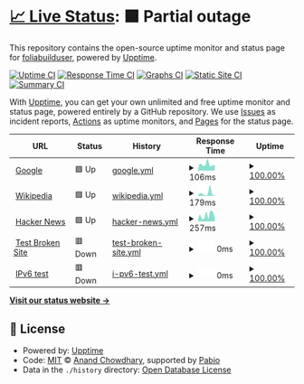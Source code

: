 # [📈 Live Status](https://foliabuilduser.github.io/upptime): <!--live status--> **🟧 Partial outage**

This repository contains the open-source uptime monitor and status page for [foliabuilduser](https://foliabuilduser.github.io/upptime), powered by [Upptime](https://github.com/upptime/upptime).

[![Uptime CI](https://github.com/foliabuilduser/upptime/workflows/Uptime%20CI/badge.svg)](https://github.com/foliabuilduser/upptime/actions?query=workflow%3A%22Uptime+CI%22)
[![Response Time CI](https://github.com/foliabuilduser/upptime/workflows/Response%20Time%20CI/badge.svg)](https://github.com/foliabuilduser/upptime/actions?query=workflow%3A%22Response+Time+CI%22)
[![Graphs CI](https://github.com/foliabuilduser/upptime/workflows/Graphs%20CI/badge.svg)](https://github.com/foliabuilduser/upptime/actions?query=workflow%3A%22Graphs+CI%22)
[![Static Site CI](https://github.com/foliabuilduser/upptime/workflows/Static%20Site%20CI/badge.svg)](https://github.com/foliabuilduser/upptime/actions?query=workflow%3A%22Static+Site+CI%22)
[![Summary CI](https://github.com/foliabuilduser/upptime/workflows/Summary%20CI/badge.svg)](https://github.com/foliabuilduser/upptime/actions?query=workflow%3A%22Summary+CI%22)

With [Upptime](https://upptime.js.org), you can get your own unlimited and free uptime monitor and status page, powered entirely by a GitHub repository. We use [Issues](https://github.com/foliabuilduser/upptime/issues) as incident reports, [Actions](https://github.com/foliabuilduser/upptime/actions) as uptime monitors, and [Pages](https://foliabuilduser.github.io/upptime) for the status page.

<!--start: status pages-->
<!-- This summary is generated by Upptime (https://github.com/upptime/upptime) -->
<!-- Do not edit this manually, your changes will be overwritten -->
<!-- prettier-ignore -->
| URL | Status | History | Response Time | Uptime |
| --- | ------ | ------- | ------------- | ------ |
| <img alt="" src="https://icons.duckduckgo.com/ip3/www.google.com.ico" height="13"> [Google](https://www.google.com) | 🟩 Up | [google.yml](https://github.com/foliabuilduser/uptime/commits/HEAD/history/google.yml) | <details><summary><img alt="Response time graph" src="./graphs/google/response-time-week.png" height="20"> 106ms</summary><br><a href="https://foliabuilduser.github.io/uptime/history/google"><img alt="Response time 115" src="https://img.shields.io/endpoint?url=https%3A%2F%2Fraw.githubusercontent.com%2Ffoliabuilduser%2Fuptime%2FHEAD%2Fapi%2Fgoogle%2Fresponse-time.json"></a><br><a href="https://foliabuilduser.github.io/uptime/history/google"><img alt="24-hour response time 94" src="https://img.shields.io/endpoint?url=https%3A%2F%2Fraw.githubusercontent.com%2Ffoliabuilduser%2Fuptime%2FHEAD%2Fapi%2Fgoogle%2Fresponse-time-day.json"></a><br><a href="https://foliabuilduser.github.io/uptime/history/google"><img alt="7-day response time 106" src="https://img.shields.io/endpoint?url=https%3A%2F%2Fraw.githubusercontent.com%2Ffoliabuilduser%2Fuptime%2FHEAD%2Fapi%2Fgoogle%2Fresponse-time-week.json"></a><br><a href="https://foliabuilduser.github.io/uptime/history/google"><img alt="30-day response time 120" src="https://img.shields.io/endpoint?url=https%3A%2F%2Fraw.githubusercontent.com%2Ffoliabuilduser%2Fuptime%2FHEAD%2Fapi%2Fgoogle%2Fresponse-time-month.json"></a><br><a href="https://foliabuilduser.github.io/uptime/history/google"><img alt="1-year response time 115" src="https://img.shields.io/endpoint?url=https%3A%2F%2Fraw.githubusercontent.com%2Ffoliabuilduser%2Fuptime%2FHEAD%2Fapi%2Fgoogle%2Fresponse-time-year.json"></a></details> | <details><summary><a href="https://foliabuilduser.github.io/uptime/history/google">100.00%</a></summary><a href="https://foliabuilduser.github.io/uptime/history/google"><img alt="All-time uptime 100.00%" src="https://img.shields.io/endpoint?url=https%3A%2F%2Fraw.githubusercontent.com%2Ffoliabuilduser%2Fuptime%2FHEAD%2Fapi%2Fgoogle%2Fuptime.json"></a><br><a href="https://foliabuilduser.github.io/uptime/history/google"><img alt="24-hour uptime 100.00%" src="https://img.shields.io/endpoint?url=https%3A%2F%2Fraw.githubusercontent.com%2Ffoliabuilduser%2Fuptime%2FHEAD%2Fapi%2Fgoogle%2Fuptime-day.json"></a><br><a href="https://foliabuilduser.github.io/uptime/history/google"><img alt="7-day uptime 100.00%" src="https://img.shields.io/endpoint?url=https%3A%2F%2Fraw.githubusercontent.com%2Ffoliabuilduser%2Fuptime%2FHEAD%2Fapi%2Fgoogle%2Fuptime-week.json"></a><br><a href="https://foliabuilduser.github.io/uptime/history/google"><img alt="30-day uptime 100.00%" src="https://img.shields.io/endpoint?url=https%3A%2F%2Fraw.githubusercontent.com%2Ffoliabuilduser%2Fuptime%2FHEAD%2Fapi%2Fgoogle%2Fuptime-month.json"></a><br><a href="https://foliabuilduser.github.io/uptime/history/google"><img alt="1-year uptime 100.00%" src="https://img.shields.io/endpoint?url=https%3A%2F%2Fraw.githubusercontent.com%2Ffoliabuilduser%2Fuptime%2FHEAD%2Fapi%2Fgoogle%2Fuptime-year.json"></a></details>
| <img alt="" src="https://icons.duckduckgo.com/ip3/en.wikipedia.org.ico" height="13"> [Wikipedia](https://en.wikipedia.org) | 🟩 Up | [wikipedia.yml](https://github.com/foliabuilduser/uptime/commits/HEAD/history/wikipedia.yml) | <details><summary><img alt="Response time graph" src="./graphs/wikipedia/response-time-week.png" height="20"> 179ms</summary><br><a href="https://foliabuilduser.github.io/uptime/history/wikipedia"><img alt="Response time 202" src="https://img.shields.io/endpoint?url=https%3A%2F%2Fraw.githubusercontent.com%2Ffoliabuilduser%2Fuptime%2FHEAD%2Fapi%2Fwikipedia%2Fresponse-time.json"></a><br><a href="https://foliabuilduser.github.io/uptime/history/wikipedia"><img alt="24-hour response time 43" src="https://img.shields.io/endpoint?url=https%3A%2F%2Fraw.githubusercontent.com%2Ffoliabuilduser%2Fuptime%2FHEAD%2Fapi%2Fwikipedia%2Fresponse-time-day.json"></a><br><a href="https://foliabuilduser.github.io/uptime/history/wikipedia"><img alt="7-day response time 179" src="https://img.shields.io/endpoint?url=https%3A%2F%2Fraw.githubusercontent.com%2Ffoliabuilduser%2Fuptime%2FHEAD%2Fapi%2Fwikipedia%2Fresponse-time-week.json"></a><br><a href="https://foliabuilduser.github.io/uptime/history/wikipedia"><img alt="30-day response time 138" src="https://img.shields.io/endpoint?url=https%3A%2F%2Fraw.githubusercontent.com%2Ffoliabuilduser%2Fuptime%2FHEAD%2Fapi%2Fwikipedia%2Fresponse-time-month.json"></a><br><a href="https://foliabuilduser.github.io/uptime/history/wikipedia"><img alt="1-year response time 202" src="https://img.shields.io/endpoint?url=https%3A%2F%2Fraw.githubusercontent.com%2Ffoliabuilduser%2Fuptime%2FHEAD%2Fapi%2Fwikipedia%2Fresponse-time-year.json"></a></details> | <details><summary><a href="https://foliabuilduser.github.io/uptime/history/wikipedia">100.00%</a></summary><a href="https://foliabuilduser.github.io/uptime/history/wikipedia"><img alt="All-time uptime 100.00%" src="https://img.shields.io/endpoint?url=https%3A%2F%2Fraw.githubusercontent.com%2Ffoliabuilduser%2Fuptime%2FHEAD%2Fapi%2Fwikipedia%2Fuptime.json"></a><br><a href="https://foliabuilduser.github.io/uptime/history/wikipedia"><img alt="24-hour uptime 100.00%" src="https://img.shields.io/endpoint?url=https%3A%2F%2Fraw.githubusercontent.com%2Ffoliabuilduser%2Fuptime%2FHEAD%2Fapi%2Fwikipedia%2Fuptime-day.json"></a><br><a href="https://foliabuilduser.github.io/uptime/history/wikipedia"><img alt="7-day uptime 100.00%" src="https://img.shields.io/endpoint?url=https%3A%2F%2Fraw.githubusercontent.com%2Ffoliabuilduser%2Fuptime%2FHEAD%2Fapi%2Fwikipedia%2Fuptime-week.json"></a><br><a href="https://foliabuilduser.github.io/uptime/history/wikipedia"><img alt="30-day uptime 100.00%" src="https://img.shields.io/endpoint?url=https%3A%2F%2Fraw.githubusercontent.com%2Ffoliabuilduser%2Fuptime%2FHEAD%2Fapi%2Fwikipedia%2Fuptime-month.json"></a><br><a href="https://foliabuilduser.github.io/uptime/history/wikipedia"><img alt="1-year uptime 100.00%" src="https://img.shields.io/endpoint?url=https%3A%2F%2Fraw.githubusercontent.com%2Ffoliabuilduser%2Fuptime%2FHEAD%2Fapi%2Fwikipedia%2Fuptime-year.json"></a></details>
| <img alt="" src="https://icons.duckduckgo.com/ip3/news.ycombinator.com.ico" height="13"> [Hacker News](https://news.ycombinator.com) | 🟩 Up | [hacker-news.yml](https://github.com/foliabuilduser/uptime/commits/HEAD/history/hacker-news.yml) | <details><summary><img alt="Response time graph" src="./graphs/hacker-news/response-time-week.png" height="20"> 257ms</summary><br><a href="https://foliabuilduser.github.io/uptime/history/hacker-news"><img alt="Response time 315" src="https://img.shields.io/endpoint?url=https%3A%2F%2Fraw.githubusercontent.com%2Ffoliabuilduser%2Fuptime%2FHEAD%2Fapi%2Fhacker-news%2Fresponse-time.json"></a><br><a href="https://foliabuilduser.github.io/uptime/history/hacker-news"><img alt="24-hour response time 145" src="https://img.shields.io/endpoint?url=https%3A%2F%2Fraw.githubusercontent.com%2Ffoliabuilduser%2Fuptime%2FHEAD%2Fapi%2Fhacker-news%2Fresponse-time-day.json"></a><br><a href="https://foliabuilduser.github.io/uptime/history/hacker-news"><img alt="7-day response time 257" src="https://img.shields.io/endpoint?url=https%3A%2F%2Fraw.githubusercontent.com%2Ffoliabuilduser%2Fuptime%2FHEAD%2Fapi%2Fhacker-news%2Fresponse-time-week.json"></a><br><a href="https://foliabuilduser.github.io/uptime/history/hacker-news"><img alt="30-day response time 267" src="https://img.shields.io/endpoint?url=https%3A%2F%2Fraw.githubusercontent.com%2Ffoliabuilduser%2Fuptime%2FHEAD%2Fapi%2Fhacker-news%2Fresponse-time-month.json"></a><br><a href="https://foliabuilduser.github.io/uptime/history/hacker-news"><img alt="1-year response time 315" src="https://img.shields.io/endpoint?url=https%3A%2F%2Fraw.githubusercontent.com%2Ffoliabuilduser%2Fuptime%2FHEAD%2Fapi%2Fhacker-news%2Fresponse-time-year.json"></a></details> | <details><summary><a href="https://foliabuilduser.github.io/uptime/history/hacker-news">100.00%</a></summary><a href="https://foliabuilduser.github.io/uptime/history/hacker-news"><img alt="All-time uptime 100.00%" src="https://img.shields.io/endpoint?url=https%3A%2F%2Fraw.githubusercontent.com%2Ffoliabuilduser%2Fuptime%2FHEAD%2Fapi%2Fhacker-news%2Fuptime.json"></a><br><a href="https://foliabuilduser.github.io/uptime/history/hacker-news"><img alt="24-hour uptime 100.00%" src="https://img.shields.io/endpoint?url=https%3A%2F%2Fraw.githubusercontent.com%2Ffoliabuilduser%2Fuptime%2FHEAD%2Fapi%2Fhacker-news%2Fuptime-day.json"></a><br><a href="https://foliabuilduser.github.io/uptime/history/hacker-news"><img alt="7-day uptime 100.00%" src="https://img.shields.io/endpoint?url=https%3A%2F%2Fraw.githubusercontent.com%2Ffoliabuilduser%2Fuptime%2FHEAD%2Fapi%2Fhacker-news%2Fuptime-week.json"></a><br><a href="https://foliabuilduser.github.io/uptime/history/hacker-news"><img alt="30-day uptime 100.00%" src="https://img.shields.io/endpoint?url=https%3A%2F%2Fraw.githubusercontent.com%2Ffoliabuilduser%2Fuptime%2FHEAD%2Fapi%2Fhacker-news%2Fuptime-month.json"></a><br><a href="https://foliabuilduser.github.io/uptime/history/hacker-news"><img alt="1-year uptime 100.00%" src="https://img.shields.io/endpoint?url=https%3A%2F%2Fraw.githubusercontent.com%2Ffoliabuilduser%2Fuptime%2FHEAD%2Fapi%2Fhacker-news%2Fuptime-year.json"></a></details>
| <img alt="" src="https://icons.duckduckgo.com/ip3/thissitedoesnotexist.koj.co.ico" height="13"> [Test Broken Site](https://thissitedoesnotexist.koj.co) | 🟥 Down | [test-broken-site.yml](https://github.com/foliabuilduser/uptime/commits/HEAD/history/test-broken-site.yml) | <details><summary><img alt="Response time graph" src="./graphs/test-broken-site/response-time-week.png" height="20"> 0ms</summary><br><a href="https://foliabuilduser.github.io/uptime/history/test-broken-site"><img alt="Response time 0" src="https://img.shields.io/endpoint?url=https%3A%2F%2Fraw.githubusercontent.com%2Ffoliabuilduser%2Fuptime%2FHEAD%2Fapi%2Ftest-broken-site%2Fresponse-time.json"></a><br><a href="https://foliabuilduser.github.io/uptime/history/test-broken-site"><img alt="24-hour response time 0" src="https://img.shields.io/endpoint?url=https%3A%2F%2Fraw.githubusercontent.com%2Ffoliabuilduser%2Fuptime%2FHEAD%2Fapi%2Ftest-broken-site%2Fresponse-time-day.json"></a><br><a href="https://foliabuilduser.github.io/uptime/history/test-broken-site"><img alt="7-day response time 0" src="https://img.shields.io/endpoint?url=https%3A%2F%2Fraw.githubusercontent.com%2Ffoliabuilduser%2Fuptime%2FHEAD%2Fapi%2Ftest-broken-site%2Fresponse-time-week.json"></a><br><a href="https://foliabuilduser.github.io/uptime/history/test-broken-site"><img alt="30-day response time 0" src="https://img.shields.io/endpoint?url=https%3A%2F%2Fraw.githubusercontent.com%2Ffoliabuilduser%2Fuptime%2FHEAD%2Fapi%2Ftest-broken-site%2Fresponse-time-month.json"></a><br><a href="https://foliabuilduser.github.io/uptime/history/test-broken-site"><img alt="1-year response time 0" src="https://img.shields.io/endpoint?url=https%3A%2F%2Fraw.githubusercontent.com%2Ffoliabuilduser%2Fuptime%2FHEAD%2Fapi%2Ftest-broken-site%2Fresponse-time-year.json"></a></details> | <details><summary><a href="https://foliabuilduser.github.io/uptime/history/test-broken-site">100.00%</a></summary><a href="https://foliabuilduser.github.io/uptime/history/test-broken-site"><img alt="All-time uptime 100.00%" src="https://img.shields.io/endpoint?url=https%3A%2F%2Fraw.githubusercontent.com%2Ffoliabuilduser%2Fuptime%2FHEAD%2Fapi%2Ftest-broken-site%2Fuptime.json"></a><br><a href="https://foliabuilduser.github.io/uptime/history/test-broken-site"><img alt="24-hour uptime 100.00%" src="https://img.shields.io/endpoint?url=https%3A%2F%2Fraw.githubusercontent.com%2Ffoliabuilduser%2Fuptime%2FHEAD%2Fapi%2Ftest-broken-site%2Fuptime-day.json"></a><br><a href="https://foliabuilduser.github.io/uptime/history/test-broken-site"><img alt="7-day uptime 100.00%" src="https://img.shields.io/endpoint?url=https%3A%2F%2Fraw.githubusercontent.com%2Ffoliabuilduser%2Fuptime%2FHEAD%2Fapi%2Ftest-broken-site%2Fuptime-week.json"></a><br><a href="https://foliabuilduser.github.io/uptime/history/test-broken-site"><img alt="30-day uptime 100.00%" src="https://img.shields.io/endpoint?url=https%3A%2F%2Fraw.githubusercontent.com%2Ffoliabuilduser%2Fuptime%2FHEAD%2Fapi%2Ftest-broken-site%2Fuptime-month.json"></a><br><a href="https://foliabuilduser.github.io/uptime/history/test-broken-site"><img alt="1-year uptime 100.00%" src="https://img.shields.io/endpoint?url=https%3A%2F%2Fraw.githubusercontent.com%2Ffoliabuilduser%2Fuptime%2FHEAD%2Fapi%2Ftest-broken-site%2Fuptime-year.json"></a></details>
| <img alt="" src="https://icons.duckduckgo.com/ip3/null.ico" height="13"> [IPv6 test](forwardemail.net) | 🟥 Down | [i-pv6-test.yml](https://github.com/foliabuilduser/uptime/commits/HEAD/history/i-pv6-test.yml) | <details><summary><img alt="Response time graph" src="./graphs/i-pv6-test/response-time-week.png" height="20"> 0ms</summary><br><a href="https://foliabuilduser.github.io/uptime/history/i-pv6-test"><img alt="Response time 0" src="https://img.shields.io/endpoint?url=https%3A%2F%2Fraw.githubusercontent.com%2Ffoliabuilduser%2Fuptime%2FHEAD%2Fapi%2Fi-pv6-test%2Fresponse-time.json"></a><br><a href="https://foliabuilduser.github.io/uptime/history/i-pv6-test"><img alt="24-hour response time 0" src="https://img.shields.io/endpoint?url=https%3A%2F%2Fraw.githubusercontent.com%2Ffoliabuilduser%2Fuptime%2FHEAD%2Fapi%2Fi-pv6-test%2Fresponse-time-day.json"></a><br><a href="https://foliabuilduser.github.io/uptime/history/i-pv6-test"><img alt="7-day response time 0" src="https://img.shields.io/endpoint?url=https%3A%2F%2Fraw.githubusercontent.com%2Ffoliabuilduser%2Fuptime%2FHEAD%2Fapi%2Fi-pv6-test%2Fresponse-time-week.json"></a><br><a href="https://foliabuilduser.github.io/uptime/history/i-pv6-test"><img alt="30-day response time 0" src="https://img.shields.io/endpoint?url=https%3A%2F%2Fraw.githubusercontent.com%2Ffoliabuilduser%2Fuptime%2FHEAD%2Fapi%2Fi-pv6-test%2Fresponse-time-month.json"></a><br><a href="https://foliabuilduser.github.io/uptime/history/i-pv6-test"><img alt="1-year response time 0" src="https://img.shields.io/endpoint?url=https%3A%2F%2Fraw.githubusercontent.com%2Ffoliabuilduser%2Fuptime%2FHEAD%2Fapi%2Fi-pv6-test%2Fresponse-time-year.json"></a></details> | <details><summary><a href="https://foliabuilduser.github.io/uptime/history/i-pv6-test">100.00%</a></summary><a href="https://foliabuilduser.github.io/uptime/history/i-pv6-test"><img alt="All-time uptime 100.00%" src="https://img.shields.io/endpoint?url=https%3A%2F%2Fraw.githubusercontent.com%2Ffoliabuilduser%2Fuptime%2FHEAD%2Fapi%2Fi-pv6-test%2Fuptime.json"></a><br><a href="https://foliabuilduser.github.io/uptime/history/i-pv6-test"><img alt="24-hour uptime 100.00%" src="https://img.shields.io/endpoint?url=https%3A%2F%2Fraw.githubusercontent.com%2Ffoliabuilduser%2Fuptime%2FHEAD%2Fapi%2Fi-pv6-test%2Fuptime-day.json"></a><br><a href="https://foliabuilduser.github.io/uptime/history/i-pv6-test"><img alt="7-day uptime 100.00%" src="https://img.shields.io/endpoint?url=https%3A%2F%2Fraw.githubusercontent.com%2Ffoliabuilduser%2Fuptime%2FHEAD%2Fapi%2Fi-pv6-test%2Fuptime-week.json"></a><br><a href="https://foliabuilduser.github.io/uptime/history/i-pv6-test"><img alt="30-day uptime 100.00%" src="https://img.shields.io/endpoint?url=https%3A%2F%2Fraw.githubusercontent.com%2Ffoliabuilduser%2Fuptime%2FHEAD%2Fapi%2Fi-pv6-test%2Fuptime-month.json"></a><br><a href="https://foliabuilduser.github.io/uptime/history/i-pv6-test"><img alt="1-year uptime 100.00%" src="https://img.shields.io/endpoint?url=https%3A%2F%2Fraw.githubusercontent.com%2Ffoliabuilduser%2Fuptime%2FHEAD%2Fapi%2Fi-pv6-test%2Fuptime-year.json"></a></details>

<!--end: status pages-->

[**Visit our status website →**](https://foliabuilduser.github.io/upptime)

## 📄 License

- Powered by: [Upptime](https://github.com/upptime/upptime)
- Code: [MIT](./LICENSE) © [Anand Chowdhary](https://anandchowdhary.com), supported by [Pabio](https://pabio.com)
- Data in the `./history` directory: [Open Database License](https://opendatacommons.org/licenses/odbl/1-0/)
